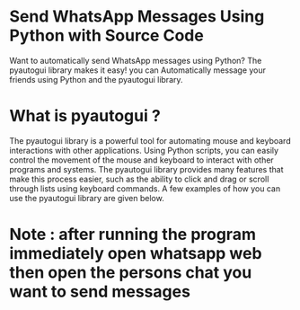 # Send WhatsApp Messages Using Python with Source Code

Want to automatically send WhatsApp messages using Python? The pyautogui library makes it easy! you can Automatically message your friends using Python and the pyautogui library. 

# What is pyautogui ?
The pyautogui library is a powerful tool for automating mouse and keyboard interactions with other applications. Using Python scripts, you can easily control the movement of the mouse and keyboard to interact with other programs and systems. The pyautogui library provides many features that make this process easier, such as the ability to click and drag or scroll through lists using keyboard commands. A few examples of how you can use the pyautogui library are given below.

# Note : after running the program immediately open whatsapp web then open the persons chat you want to send messages
